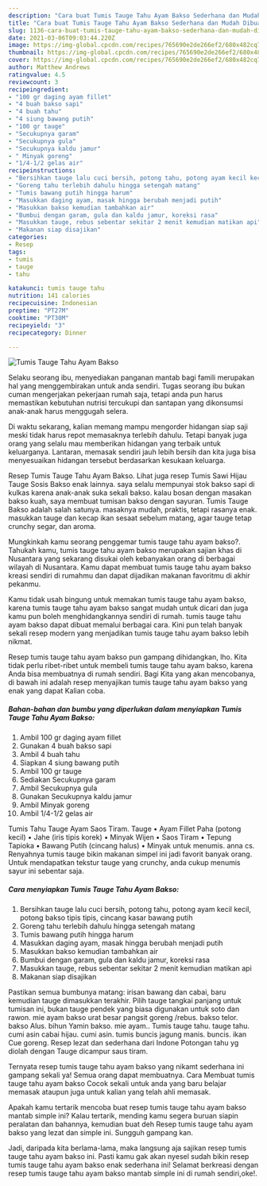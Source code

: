 ```yaml
---
description: "Cara buat Tumis Tauge Tahu Ayam Bakso Sederhana dan Mudah Dibuat"
title: "Cara buat Tumis Tauge Tahu Ayam Bakso Sederhana dan Mudah Dibuat"
slug: 1136-cara-buat-tumis-tauge-tahu-ayam-bakso-sederhana-dan-mudah-dibuat
date: 2021-03-06T09:03:44.220Z
image: https://img-global.cpcdn.com/recipes/765690e2de266ef2/680x482cq70/tumis-tauge-tahu-ayam-bakso-foto-resep-utama.jpg
thumbnail: https://img-global.cpcdn.com/recipes/765690e2de266ef2/680x482cq70/tumis-tauge-tahu-ayam-bakso-foto-resep-utama.jpg
cover: https://img-global.cpcdn.com/recipes/765690e2de266ef2/680x482cq70/tumis-tauge-tahu-ayam-bakso-foto-resep-utama.jpg
author: Matthew Andrews
ratingvalue: 4.5
reviewcount: 3
recipeingredient:
- "100 gr daging ayam fillet"
- "4 buah bakso sapi"
- "4 buah tahu"
- "4 siung bawang putih"
- "100 gr tauge"
- "Secukupnya garam"
- "Secukupnya gula"
- "Secukupnya kaldu jamur"
- " Minyak goreng"
- "1/4-1/2 gelas air"
recipeinstructions:
- "Bersihkan tauge lalu cuci bersih, potong tahu, potong ayam kecil kecil, potong bakso tipis tipis, cincang kasar bawang putih"
- "Goreng tahu terlebih dahulu hingga setengah matang"
- "Tumis bawang putih hingga harum"
- "Masukkan daging ayam, masak hingga berubah menjadi putih"
- "Masukkan bakso kemudian tambahkan air"
- "Bumbui dengan garam, gula dan kaldu jamur, koreksi rasa"
- "Masukkan tauge, rebus sebentar sekitar 2 menit kemudian matikan api"
- "Makanan siap disajikan"
categories:
- Resep
tags:
- tumis
- tauge
- tahu

katakunci: tumis tauge tahu 
nutrition: 141 calories
recipecuisine: Indonesian
preptime: "PT27M"
cooktime: "PT30M"
recipeyield: "3"
recipecategory: Dinner

---
```



![Tumis Tauge Tahu Ayam Bakso](https://img-global.cpcdn.com/recipes/765690e2de266ef2/680x482cq70/tumis-tauge-tahu-ayam-bakso-foto-resep-utama.jpg)

Selaku seorang ibu, menyediakan panganan mantab bagi famili merupakan hal yang menggembirakan untuk anda sendiri. Tugas seorang ibu bukan cuman mengerjakan pekerjaan rumah saja, tetapi anda pun harus memastikan kebutuhan nutrisi tercukupi dan santapan yang dikonsumsi anak-anak harus menggugah selera.

Di waktu  sekarang, kalian memang mampu mengorder hidangan siap saji meski tidak harus repot memasaknya terlebih dahulu. Tetapi banyak juga orang yang selalu mau memberikan hidangan yang terbaik untuk keluarganya. Lantaran, memasak sendiri jauh lebih bersih dan kita juga bisa menyesuaikan hidangan tersebut berdasarkan kesukaan keluarga. 

Resep Tumis Tauge Tahu Ayam Bakso. Lihat juga resep Tumis Sawi Hijau Tauge Sosis Bakso enak lainnya. saya selalu mempunyai stok bakso sapi di kulkas karena anak-anak suka sekali bakso. kalau bosan dengan masakan bakso kuah, saya membuat tumisan bakso dengan sayuran. Tumis Tauge Bakso adalah salah satunya. masaknya mudah, praktis, tetapi rasanya enak. masukkan tauge dan kecap ikan sesaat sebelum matang, agar tauge tetap crunchy segar, dan aroma.

Mungkinkah kamu seorang penggemar tumis tauge tahu ayam bakso?. Tahukah kamu, tumis tauge tahu ayam bakso merupakan sajian khas di Nusantara yang sekarang disukai oleh kebanyakan orang di berbagai wilayah di Nusantara. Kamu dapat membuat tumis tauge tahu ayam bakso kreasi sendiri di rumahmu dan dapat dijadikan makanan favoritmu di akhir pekanmu.

Kamu tidak usah bingung untuk memakan tumis tauge tahu ayam bakso, karena tumis tauge tahu ayam bakso sangat mudah untuk dicari dan juga kamu pun boleh menghidangkannya sendiri di rumah. tumis tauge tahu ayam bakso dapat dibuat memalui berbagai cara. Kini pun telah banyak sekali resep modern yang menjadikan tumis tauge tahu ayam bakso lebih nikmat.

Resep tumis tauge tahu ayam bakso pun gampang dihidangkan, lho. Kita tidak perlu ribet-ribet untuk membeli tumis tauge tahu ayam bakso, karena Anda bisa membuatnya di rumah sendiri. Bagi Kita yang akan mencobanya, di bawah ini adalah resep menyajikan tumis tauge tahu ayam bakso yang enak yang dapat Kalian coba.

<!--inarticleads1-->

##### Bahan-bahan dan bumbu yang diperlukan dalam menyiapkan Tumis Tauge Tahu Ayam Bakso:

1. Ambil 100 gr daging ayam fillet
1. Gunakan 4 buah bakso sapi
1. Ambil 4 buah tahu
1. Siapkan 4 siung bawang putih
1. Ambil 100 gr tauge
1. Sediakan Secukupnya garam
1. Ambil Secukupnya gula
1. Gunakan Secukupnya kaldu jamur
1. Ambil  Minyak goreng
1. Ambil 1/4-1/2 gelas air


Tumis Tahu Tauge Ayam Saos Tiram. Tauge • Ayam Fillet Paha (potong kecil) • Jahe (iris tipis korek) • Minyak Wijen • Saos Tiram • Tepung Tapioka • Bawang Putih (cincang halus) • Minyak untuk menumis. anna cs. Renyahnya tumis tauge bikin makanan simpel ini jadi favorit banyak orang. Untuk mendapatkan tekstur tauge yang crunchy, anda cukup menumis sayur ini sebentar saja. 

<!--inarticleads2-->

##### Cara menyiapkan Tumis Tauge Tahu Ayam Bakso:

1. Bersihkan tauge lalu cuci bersih, potong tahu, potong ayam kecil kecil, potong bakso tipis tipis, cincang kasar bawang putih
1. Goreng tahu terlebih dahulu hingga setengah matang
1. Tumis bawang putih hingga harum
1. Masukkan daging ayam, masak hingga berubah menjadi putih
1. Masukkan bakso kemudian tambahkan air
1. Bumbui dengan garam, gula dan kaldu jamur, koreksi rasa
1. Masukkan tauge, rebus sebentar sekitar 2 menit kemudian matikan api
1. Makanan siap disajikan


Pastikan semua bumbunya matang: irisan bawang dan cabai, baru kemudian tauge dimasukkan terakhir. Pilih tauge tangkai panjang untuk tumisan ini, bukan tauge pendek yang biasa digunakan untuk soto dan rawon. mie ayam bakso urat besar pangsit goreng /rebus. bakso telor. bakso Alus. bihun Yamin bakso. mie ayam.. Tumis tauge tahu. tauge tahu. cumi asin cabai hijau. cumi asin. tumis buncis jagung manis. buncis. ikan Cue goreng. Resep lezat dan sederhana dari Indone Potongan tahu yg diolah dengan Tauge dicampur saus tiram. 

Ternyata resep tumis tauge tahu ayam bakso yang nikamt sederhana ini gampang sekali ya! Semua orang dapat membuatnya. Cara Membuat tumis tauge tahu ayam bakso Cocok sekali untuk anda yang baru belajar memasak ataupun juga untuk kalian yang telah ahli memasak.

Apakah kamu tertarik mencoba buat resep tumis tauge tahu ayam bakso mantab simple ini? Kalau tertarik, mending kamu segera buruan siapin peralatan dan bahannya, kemudian buat deh Resep tumis tauge tahu ayam bakso yang lezat dan simple ini. Sungguh gampang kan. 

Jadi, daripada kita berlama-lama, maka langsung aja sajikan resep tumis tauge tahu ayam bakso ini. Pasti kamu gak akan nyesel sudah bikin resep tumis tauge tahu ayam bakso enak sederhana ini! Selamat berkreasi dengan resep tumis tauge tahu ayam bakso mantab simple ini di rumah sendiri,oke!.

